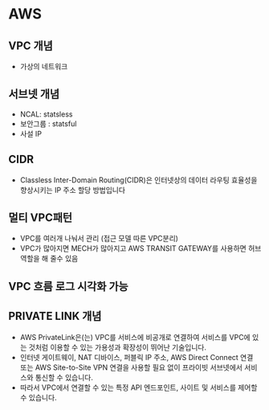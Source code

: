 # AWS 

## VPC 개념
* 가상의 네트워크

## 서브넷 개념

* NCAL: statsless 
* 보안그룹 : statsful
* 사설 IP

## CIDR
* Classless Inter-Domain Routing(CIDR)은 인터넷상의 데이터 라우팅 효율성을 향상시키는 IP 주소 할당 방법입니다 

## 멀티 VPC패턴
* VPC를 여러개 나눠서 관리 (접근 모델 따른 VPC분리)
* VPC가 많아지면 MECH가 많아지고 AWS TRANSIT GATEWAY를 사용하면 허브역할을 해 줄수 있음

## VPC 흐름 로그 시각화 가능


## PRIVATE LINK 개념
* AWS PrivateLink은(는) VPC를 서비스에 비공개로 연결하여 서비스를 VPC에 있는 것처럼 이용할 수 있는 가용성과 확장성이 뛰어난 기술입니다.
* 인터넷 게이트웨이, NAT 디바이스, 퍼블릭 IP 주소, AWS Direct Connect 연결 또는 AWS Site-to-Site VPN 연결을 사용할 필요 없이 프라이빗 서브넷에서 서비스와 통신할 수 있습니다.
* 따라서 VPC에서 연결할 수 있는 특정 API 엔드포인트, 사이트 및 서비스를 제어할 수 있습니다.



  
